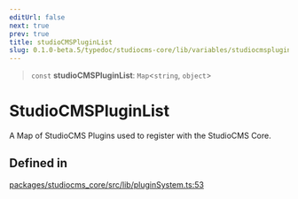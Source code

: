 ```yaml
---
editUrl: false
next: true
prev: true
title: studioCMSPluginList
slug: 0.1.0-beta.5/typedoc/studiocms-core/lib/variables/studiocmspluginlist
---
```


> `const` **studioCMSPluginList**: `Map`\<`string`, `object`>

# StudioCMSPluginList

A Map of StudioCMS Plugins used to register with the StudioCMS Core.

## Defined in

[packages/studiocms\_core/src/lib/pluginSystem.ts:53](https://github.com/astrolicious/studiocms/tree/main/packages/studiocms_core/src/lib/pluginSystem.ts#L53)
